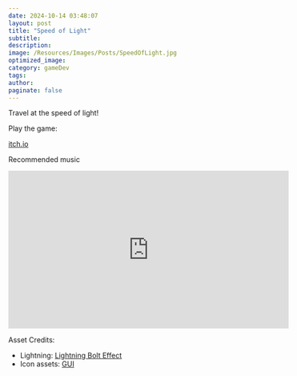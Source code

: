 ```yaml
---
date: 2024-10-14 03:48:07
layout: post
title: "Speed of Light"
subtitle:
description:
image: /Resources/Images/Posts/SpeedOfLight.jpg
optimized_image:
category: gameDev
tags:
author:
paginate: false
---
```


Travel at the speed of light!

Play the game:

[itch.io](https://anemocider.itch.io/speedoflight)

<p>Recommended music</p>
<iframe width="560" height="315" src="https://www.youtube.com/embed/6C5sfOOvWwA?si=6d26HoJNqnPNAJSK" title="YouTube video player" frameborder="0" allow="accelerometer; autoplay; clipboard-write; encrypted-media; gyroscope; picture-in-picture; web-share" referrerpolicy="strict-origin-when-cross-origin" allowfullscreen></iframe>

Asset Credits:

- Lightning: [Lightning Bolt Effect](https://assetstore.unity.com/packages/tools/particles-effects/lightning-bolt-effect-for-unity-59471)
- Icon assets: [GUI](https://assetstore.unity.com/packages/2d/gui/duo-theme-basic-2d-icons-224046)